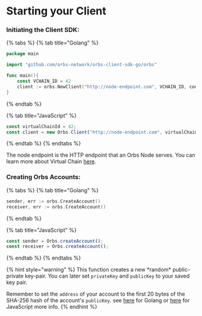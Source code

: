 # Starting your Client

### Initiating the Client SDK:

{% tabs %}
{% tab title="Golang" %}
```go
package main

import "github.com/orbs-network/orbs-client-sdk-go/orbs"

func main(){
    const VCHAIN_ID = 42
    client := orbs.NewClient("http://node-endpoint.com", VCHAIN_ID, codec.NETWORK_TYPE_TEST_NET)
}
```
{% endtab %}

{% tab title="JavaScript" %}
```javascript
const virtualChainId = 42;
const client = new Orbs.Client("http://node-endpoint.com", virtualChainId, Orbs.NetworkType.NETWORK_TYPE_TEST_NET);
```
{% endtab %}
{% endtabs %}

The node endpoint is the HTTP endpoint that an Orbs Node serves. You can learn more about Virtual Chain [here](https://www.orbs.com/technology/).

### Creating Orbs Accounts:

{% tabs %}
{% tab title="Golang" %}
```go
sender, err := orbs.CreateAccount()
receiver, err := orbs.CreateAccount()
```
{% endtab %}

{% tab title="JavaScript" %}
```javascript
const sender = Orbs.createAccount();
const receiver = Orbs.createAccount();
```
{% endtab %}
{% endtabs %}

{% hint style="warning" %}
This function creates a new \*random\* public-private key-pair. You can later set `privateKey` and `publicKey` to your saved key pair.

Remember to set the `address` of your account to the first 20 bytes of the SHA-256 hash of the account's `publicKey`. see [here](https://github.com/orbs-network/orbs-client-sdk-go/blob/master/orbs/account.go) for Golang or [here](https://github.com/orbs-network/orbs-client-sdk-javascript/blob/master/src/orbs/Account.ts) for JavaScript more info.
{% endhint %}



